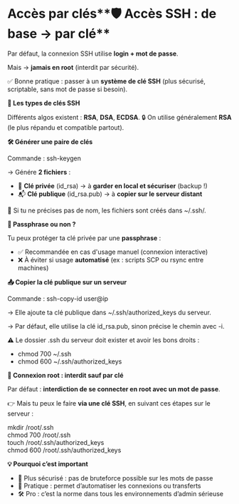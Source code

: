 # Accès par clés**🛡️ Accès SSH : de base → par clé**

Par défaut, la connexion SSH utilise **login + mot de passe**.

Mais → **jamais en root** (interdit par sécurité).

✅ Bonne pratique : passer à un **système de clé SSH** (plus sécurisé, scriptable, sans mot de passe si besoin).

**🧰 Les types de clés SSH**

Différents algos existent : **RSA**, **DSA**, **ECDSA**. 🔒 On utilise généralement **RSA** (le plus répandu et compatible partout).



**🛠️ Générer une paire de clés**

Commande : ssh-keygen

→ Génére **2 fichiers** :

- 🔐 **Clé privée** (id_rsa) → à **garder en local et sécuriser** (backup !)
- 📬 **Clé publique** (id_rsa.pub) → à **copier sur le serveur distant**

📝 Si tu ne précises pas de nom, les fichiers sont créés dans ~/.ssh/.



**🔑 Passphrase ou non ?**

Tu peux protéger ta clé privée par une **passphrase** :

- ✅ Recommandée en cas d'usage manuel (connexion interactive)
- ❌ À éviter si usage **automatisé** (ex : scripts SCP ou rsync entre machines)



**📤 Copier la clé publique sur un serveur**

Commande : ssh-copy-id user@ip

→ Elle ajoute ta clé publique dans ~/.ssh/authorized_keys du serveur.

→ Par défaut, elle utilise la clé id_rsa.pub, sinon précise le chemin avec -i.

⚠️ Le dossier .ssh du serveur doit exister et avoir les bons droits :

- chmod 700 ~/.ssh
- chmod 600 ~/.ssh/authorized_keys



**🚫 Connexion root : interdit sauf par clé**

Par défaut : **interdiction de se connecter en root avec un mot de passe**.

👉 Mais tu peux le faire **via une clé SSH**, en suivant ces étapes sur le serveur :

mkdir /root/.ssh  
chmod 700 /root/.ssh  
touch /root/.ssh/authorized_keys  
chmod 600 /root/.ssh/authorized_keys

**💡 Pourquoi c’est important**

- 🔐 Plus sécurisé : pas de bruteforce possible sur les mots de passe
- 🤖 Pratique : permet d’automatiser les connexions ou transferts
- 🛠️ Pro : c’est la norme dans tous les environnements d’admin sérieuse
